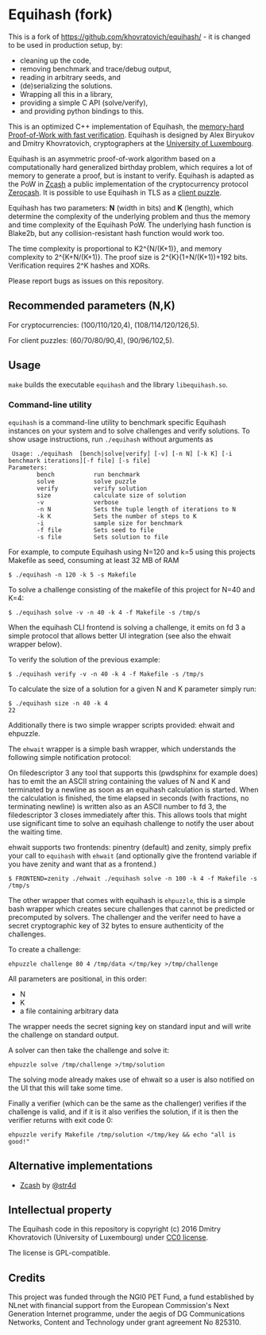 # Equihash (fork)

This is a fork of https://github.com/khovratovich/equihash/ - it is changed to be used in production setup, by:
   - cleaning up the code,
   - removing benchmark and trace/debug output,
   - reading in arbitrary seeds, and
   - (de)serializing the solutions.
   - Wrapping all this in a library,
   - providing a simple C API (solve/verify),
   - and providing python bindings to this.

This is an optimized C++ implementation of Equihash, the [memory-hard Proof-of-Work
 with fast verification](https://www.internetsociety.org/sites/default/files/blogs-media/equihash-asymmetric-proof-of-work-based-generalized-birthday-problem.pdf). Equihash is designed by Alex Biryukov and Dmitry Khovratovich, cryptographers at the [University of Luxembourg](https://www.cryptolux.org/index.php/Home).

Equihash is an asymmetric proof-of-work algorithm based on a computationally
hard generalized birthday problem, which requires a lot of memory to generate
a proof, but is instant
to verify. Equihash is adapted as the PoW in [Zcash](https://z.cash/) a public implementation
of the cryptocurrency protocol [Zerocash](http://zerocash-project.org/paper). It is possible to use Equihash in TLS as a [client puzzle](https://tools.ietf.org/html/draft-nygren-tls-client-puzzles-00).

Equihash has two parameters: **N** (width in bits) and **K** (length), which determine the complexity
of the underlying problem and thus the memory and time complexity of the Equihash PoW. The underlying hash function is Blake2b, but any collision-resistant hash function would work too.

The time complexity is proportional to K2^{N/(K+1)}, and memory complexity to 2^{K+N/(K+1)}. The proof size is 2^{K}(1+N/(K+1))+192 bits. Verification requires 2^K hashes and XORs.

Please report bugs as issues on this repository.

## Recommended parameters (N,K)

For cryptocurrencies: (100/110/120,4), (108/114/120/126,5).

For client puzzles: (60/70/80/90,4), (90/96/102,5).

## Usage

`make` builds the executable `equihash` and the library `libequihash.so`.

### Command-line utility

`equihash` is a command-line utility to benchmark specific Equihash instances
on your system and to solve challenges and verify solutions. To show usage instructions, run
`./equihash` without arguments as

```
 Usage: ./equihash  [bench|solve|verify] [-v] [-n N] [-k K] [-i benchmark iterations][-f file] [-s file]
Parameters:
        bench           run benchmark
        solve           solve puzzle
        verify          verify solution
        size            calculate size of solution
        -v              verbose
        -n N            Sets the tuple length of iterations to N
        -k K            Sets the number of steps to K
        -i              sample size for benchmark
        -f file         Sets seed to file
        -s file         Sets solution to file
```

For example, to compute Equihash using N=120 and k=5 using this
projects Makefile as seed, consuming at least 32 MB of RAM

```
$ ./equihash -n 120 -k 5 -s Makefile
```

To solve a challenge consisting of the makefile of this project for
N=40 and K=4:

```
$ ./equihash solve -v -n 40 -k 4 -f Makefile -s /tmp/s
```

When the equihash CLI frontend is solving a challenge, it emits on fd
3 a simple protocol that allows better UI integration (see also the
ehwait wrapper below).

To verify the solution of the previous example:
```
$ ./equihash verify -v -n 40 -k 4 -f Makefile -s /tmp/s
```

To calculate the size of a solution for a given N and K parameter simply run:
```
$ ./equihash size -n 40 -k 4
22
```

Additionally there is two simple wrapper scripts provided: ehwait and ehpuzzle.

The `ehwait` wrapper is a simple bash wrapper, which understands the
following simple notification protocol:

On filedescriptor 3 any tool that supports this (pwdsphinx for example
does) has to emit the an ASCII string containing the values of N and K
and terminated by a newline as soon as an equihash calculation is
started. When the calculation is finished, the time elapsed in seconds
(with fractions, no terminating newline) is written also as an ASCII
number to fd 3, the filedescriptor 3 closes immediately after
this. This allows tools that might use significant time to solve an
equihash challenge to notify the user about the waiting time.

ehwait supports two frontends: pinentry (default) and zenity, simply
prefix your call to `equihash` with `ehwait` (and optionally give the
frontend variable if you have zenity and want that as a frontend.)

```
$ FRONTEND=zenity ./ehwait ./equihash solve -n 100 -k 4 -f Makefile -s /tmp/s
```

The other wrapper that comes with equihash is `ehpuzzle`, this is a
simple bash wrapper which creates secure challenges that cannot be
predicted or precomputed by solvers. The challenger and the verifer
need to have a secret cryptographic key of 32 bytes to ensure
authenticity of the challenges.

To create a challenge:
```
ehpuzzle challenge 80 4 /tmp/data </tmp/key >/tmp/challenge
```
All parameters are positional, in this order:
 - N
 - K
 - a file containing arbitrary data

The wrapper needs the secret signing key on standard input and will
write the challenge on standard output.

A solver can then take the challenge and solve it:
```
ehpuzzle solve /tmp/challenge >/tmp/solution
```

The solving mode already makes use of ehwait so a user is also
notified on the UI that this will take some time.

Finally a verifier (which can be the same as the challenger) verifies
if the challenge is valid, and if it is it also verifies the solution,
if it is then the verifier returns with exit code 0:

```
ehpuzzle verify Makefile /tmp/solution </tmp/key && echo "all is good!"
```

## Alternative implementations


* [Zcash](https://github.com/zcash/zcash/) by
  [@str4d](https://github.com/str4d)

## Intellectual property

The Equihash code in this
repository is copyright (c) 2016 Dmitry Khovratovich (University of Luxembourg)  under
[CC0 license](https://creativecommons.org/about/cc0).

The license is GPL-compatible.

## Credits

This project was funded through the NGI0 PET Fund, a fund established
by NLnet with financial support from the European Commission's Next
Generation Internet programme, under the aegis of DG Communications
Networks, Content and Technology under grant agreement No 825310.
